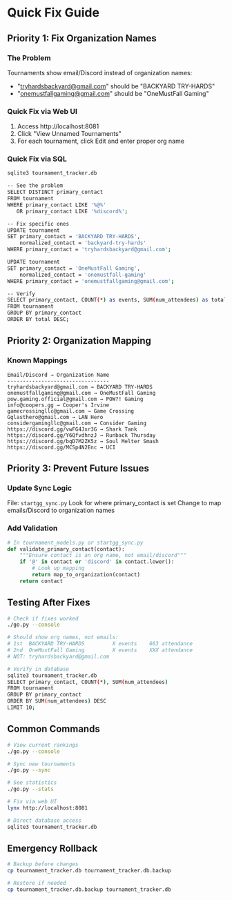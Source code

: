 # Quick Fix Guide

## Priority 1: Fix Organization Names

### The Problem
Tournaments show email/Discord instead of organization names:
- "tryhardsbackyard@gmail.com" should be "BACKYARD TRY-HARDS"
- "onemustfallgaming@gmail.com" should be "OneMustFall Gaming"

### Quick Fix via Web UI
1. Access http://localhost:8081
2. Click "View Unnamed Tournaments"
3. For each tournament, click Edit and enter proper org name

### Quick Fix via SQL
```bash
sqlite3 tournament_tracker.db

-- See the problem
SELECT DISTINCT primary_contact 
FROM tournament 
WHERE primary_contact LIKE '%@%' 
   OR primary_contact LIKE '%discord%';

-- Fix specific ones
UPDATE tournament 
SET primary_contact = 'BACKYARD TRY-HARDS',
    normalized_contact = 'backyard-try-hards'
WHERE primary_contact = 'tryhardsbackyard@gmail.com';

UPDATE tournament
SET primary_contact = 'OneMustFall Gaming',
    normalized_contact = 'onemustfall-gaming'  
WHERE primary_contact = 'onemustfallgaming@gmail.com';

-- Verify
SELECT primary_contact, COUNT(*) as events, SUM(num_attendees) as total
FROM tournament
GROUP BY primary_contact
ORDER BY total DESC;
```

## Priority 2: Organization Mapping

### Known Mappings
```
Email/Discord → Organization Name
---------------------------------
tryhardsbackyard@gmail.com → BACKYARD TRY-HARDS
onemustfallgaming@gmail.com → OneMustFall Gaming
pow.gaming.official@gmail.com → POW?! Gaming
info@coopers.gg → Cooper's Irvine
gamecrossingllc@gmail.com → Game Crossing
Gglasthero@gmail.com → LAN Hero
considergamingllc@gmail.com → Consider Gaming
https://discord.gg/vwFG4Jxr3G → Shark Tank
https://discord.gg/Y6QfvdhnzJ → Runback Thursday
https://discord.gg/bqD7M2ZK5z → Soul Melter Smash
https://discord.gg/MCSp4N2Enc → UCI
```

## Priority 3: Prevent Future Issues

### Update Sync Logic
File: `startgg_sync.py`
Look for where primary_contact is set
Change to map emails/Discord to organization names

### Add Validation
```python
# In tournament_models.py or startgg_sync.py
def validate_primary_contact(contact):
    """Ensure contact is an org name, not email/discord"""
    if '@' in contact or 'discord' in contact.lower():
        # Look up mapping
        return map_to_organization(contact)
    return contact
```

## Testing After Fixes

```bash
# Check if fixes worked
./go.py --console

# Should show org names, not emails:
# 1st  BACKYARD TRY-HARDS         X events    663 attendance
# 2nd  OneMustFall Gaming         X events    XXX attendance
# NOT: tryhardsbackyard@gmail.com

# Verify in database
sqlite3 tournament_tracker.db
SELECT primary_contact, COUNT(*), SUM(num_attendees) 
FROM tournament 
GROUP BY primary_contact 
ORDER BY SUM(num_attendees) DESC 
LIMIT 10;
```

## Common Commands

```bash
# View current rankings
./go.py --console

# Sync new tournaments
./go.py --sync

# See statistics
./go.py --stats

# Fix via web UI
lynx http://localhost:8081

# Direct database access
sqlite3 tournament_tracker.db
```

## Emergency Rollback

```bash
# Backup before changes
cp tournament_tracker.db tournament_tracker.db.backup

# Restore if needed
cp tournament_tracker.db.backup tournament_tracker.db
```